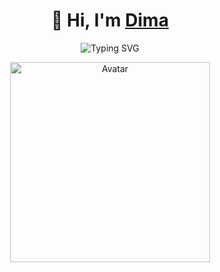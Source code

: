 <h1 align="center">
  👋 Hi, I'm <a href="https://www.linkedin.com/in/dzmitryyesipovich/" target="_blank">Dima</a>
</h1>
<p align="center">
  <img src="https://readme-typing-svg.herokuapp.com?font=Fira+Code&duration=2500&pause=1000&center=true&width=435&lines=🎮+Game+Developer;🧠+AI+Experimenter;💡+Creative+Technologist" alt="Typing SVG" />
</p>
<p align="center">
  <img src="https://github.com/user-attachments/assets/fd379406-dbfc-4ed0-a8ce-156f16bc0220" width="320" alt="Avatar" />
</p>
<!--
**zmicerskii/zmicerskii** is a ✨ _special_ ✨ repository because its `README.md` (this file) appears on your GitHub profile.
